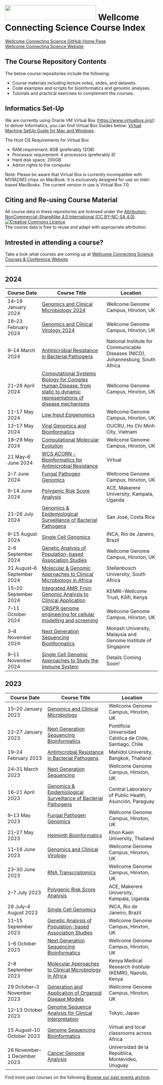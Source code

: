 # <img src="https://coursesandconferences.wellcomeconnectingscience.org/wp-content/themes/wcc_courses_and_conferences/dist/assets/svg/logo.svg" width="300" height="50"> Wellcome Connecting Science Course Index  

[Wellcome Connecting Science GitHub Home Page](https://github.com/WCSCourses) <br /> 
[Wellcome Connecting Science Website](https://coursesandconferences.wellcomeconnectingscience.org/)

## The Course Repository Contents

The below course repositories include the following:
- Course materials including lecture notes, slides, and datasets.
- Code examples and scripts for bioinformatics and genomic analyses.
- Tutorials and practical exercises to complement the courses. 

## Informatics Set-Up
We are currently using Oracle VM Virtual Box (https://www.virtualbox.org/) to deliver Informatics, you can find Virtual Box Guides below:
[Virtual Machine SetUp Guide for Mac and Windows](https://github.com/WCSCourses/index/blob/main/VM%20Guide.pdf). <br />

The Host OS Requirements for Virtual Box <br />
- RAM requirement: 8GB (preferably 12GB) <br />
- Processor requirement: 4 processors (preferably 8) <br />
- Hard disk space: 200GB <br />
- Admin rights to the computer <br />

Note: Please be aware that Virtual Box is currently incompatible with M1/M2/M3 chips on MacBook.
It is exclusively designed for use on Intel-based MacBooks. The current version in use is Virtual Box 7.0.

## Citing and Re-using Course Material

All course data in these repositories are licensed under the <a rel="license" href="https://creativecommons.org/licenses/by-nc-sa/4.0/">Attribution-NonCommercial-ShareAlike 4.0 International (CC BY-NC-SA 4.0)</a>. <a rel="license" href="http://creativecommons.org/licenses/by/4.0/"><img alt="Creative Commons Licence" style="border-width:0" src="https://i.creativecommons.org/l/by-nc-sa/4.0/88x31.png" /></a><br /> 
The course data is free to reuse and adapt with appropriate attribution.

## Intrested in attending a course?

Take a look what courses are coming up at [Wellcome Connecting Science Courses & Conference Website](https://coursesandconferences.wellcomeconnectingscience.org/our-events/).

---

## 2024

| Course Date            | Course Title                                                                                                                                            | Location                    |
|------------------------|---------------------------------------------------------------------------------------------------------------------------------------------------------|-----------------------------|
| 14–19 January 2024 | [Genomics and Clinical Microbiology 2024](https://github.com/WCSCourses/GCM24)| Wellcome Genome Campus, Hinxton, UK |
| 18–23 February 2024 | [Genomics and Clinical Virology 2024](https://github.com/WCSCourses/GCV24) | Wellcome Genome Campus, Hinxton, UK |
| 9–14 March 2024| [Antimicrobial Resistance in Bacterial Pathogens](https://github.com/WCSCourses/AMR-Africa-24) | National Institute for Communicable Diseases (NICD), Johannesburg, South Africa |
| 21–26 April 2024  | [Computational Systems Biology for Complex Human Disease: from static to dynamic representations of disease mechanisms](https://github.com/WCSCourses/CompSysBio24) | Wellcome Genome Campus, Hinxton, UK |
| 11–17 May 2024 | [Low Input Epigenomics](https://github.com/WCSCourses/Low_Input_2024) | Wellcome Genome Campus, Hinxton, UK |
| 12–17 May 2024 | [Viral Genomics and Bioinformatics](https://github.com/WCSCourses/ViralBioinfAsia2024)   | OUCRU, Ho Chi Minh City, Vietnam |
| 18–29 May 2024 | [Computational Molecular Evolution](https://coursesandconferences.wellcomeconnectingscience.org/event/computational-molecular-evolution-20240518/)   | Wellcome Genome Campus, Hinxton, UK |
| 21 May–6 June 2024 | [WCS ACORN - Bioinformatics for Antimicrobial Resistance](WCSCourses/ACORN-ClinAMR)  | Virtual |
| 2–7 June 2024 | [Fungal Pathogen Genomics](https://github.com/WCSCourses/Fungal2024)  | Wellcome Genome Campus, Hinxton, UK |
| 9–14 June 2024| [Polygenic Risk Score Analysis](https://github.com/WCSCourses/Polygenic_Risk_Scores) | ACE, Makerere University, Kampala, Uganda |
| 21–26 July 2024| [Genomics & Epidemiological Surveillance of Bacterial Pathogens](https://github.com/WCSCourses/GenEpiLAC2024) | San José, Costa Rica |
| 9–15 August 2024| [Single Cell Genomics](https://coursesandconferences.wellcomeconnectingscience.org/event/single-cell-genomics-latin-america-the-caribbean-20240809/) | INCA, Rio de Janeiro, Brazil |
| 2–6 September 2024| [Genetic Analysis of Population-based Association Studies](https://coursesandconferences.wellcomeconnectingscience.org/event/genetic-analysis-of-population-based-association-studies-20240902/) | Wellcome Genome Campus, Hinxton, UK|
| 31 August–6 September 2024| [Molecular & Genomic Approaches to Clinical Microbiology in Africa](https://coursesandconferences.wellcomeconnectingscience.org/event/genetic-analysis-of-population-based-association-studies-20240902/) | Stellenbosch University, South Africa |
| 15–20 September 2024| [Integrated AMR: From Genomic Analysis to Clinical Application](https://coursesandconferences.wellcomeconnectingscience.org/event/integrated-amr-from-genomic-analysis-to-clinical-application-africa-asia-20240915/) | KEMRI-Wellcome Trust, Kilifi, Kenya|
| 7–11 October 2024| [CRISPR genome engineering for cellular modelling and screening](https://coursesandconferences.wellcomeconnectingscience.org/event/crispr-genome-engineering-for-cellular-modelling-and-screening-2024-20241007/) | Wellcome Genome Campus, Hinxton, UK |
| 3–8 November 2024| [Next Generation Sequencing Bioinformatics](https://coursesandconferences.wellcomeconnectingscience.org/event/next-generation-sequencing-bioinformatics-asia-20241103/) | Monash University, Malaysia and Genome Institute of Singapore|
| 9–11 November 2024| [Single Cell Genomic Approaches to Study the Immune System]() | Details Coming Soon!|

## 2023

| Course Date            | Course Title                                                                                                                                            | Location                    |
|------------------------|---------------------------------------------------------------------------------------------------------------------------------------------------------|-----------------------------|
| 15–20 January 2023 | [Genomics and Clinical Microbiology](https://coursesandconferences.wellcomeconnectingscience.org/event/genomics-and-clinical-microbiology-20230115/)  | Wellcome Genome Campus, Hinxton, UK|
| 22–27 January 2023 | [Next Generation Sequencing Bioinformatics](https://github.com/WCSCourses/NGS_Bio_Chile_23) | Pontificia Universidad Católica de Chile, Santiago, Chile |
| 19–24 February 2023| [Antimicrobial Resistance in Bacterial Pathogens](https://github.com/WCSCourses/AMR-Asia-23)  | Mahidol University, Bangkok, Thailand   |
| 24–31 March 2023| [Next Generation Sequencing](https://github.com/WCSCourses/NGS23)   | Wellcome Genome Campus, Hinxton, UK|
| 16–21 April 2023| [Genomics & Epidemiological Surveillance of Bacterial Pathogens](https://github.com/WCSCourses/GenEpiLAC2023) | Central Laboratory of Public Health, Asunción, Paraguay |
| 9–13 May 2023 | [Fungal Pathogen Genomics](https://github.com/WCSCourses/fungal23)  | Wellcome Genome Campus, Hinxton, UK|
| 21–27 May 2023 | [Helminth Bioinformatics](https://github.com/WCSCourses/HelminthBioinformatics_2023) | Khon Kaen University, Thailand |
| 11–16 June 2023  | [Genomics and Clinical Virology](https://github.com/WCSCourses/GCV23) | Wellcome Genome Campus, Hinxton, UK|
| 23–30 June 2023 | [RNA Transcriptomics](https://github.com/WCSCourses/RNATrans_23)   | Wellcome Genome Campus, Hinxton, UK|
| 2–7 July 2023 | [Polygenic Risk Score Analysis](https://github.com/WCSCourses/prs_2023) |ACE, Makerere University, Kampala, Uganda|
| 28 July–4 August 2023 | [Single Cell Genomics](https://github.com/WCSCourses/SingleCell_23)  | INCA, Rio de Janeiro, Brazil |
| 11–15 September 2023 | [Genetic Analysis of Population-based Association Studies](https://github.com/WCSCourses/Association_Studies_2023) | Wellcome Genome Campus, Hinxton, UK |
| 1–6 October 2023| [Next Generation Sequencing Bioinformatics](https://github.com/WCSCourses/NGSBio_Hinx_2023)| Wellcome Genome Campus, Hinxton, UK|
| 2–8 September 2023 | [Molecular Approaches to Clinical Microbiology in Africa](https://github.com/WCSCourses/MolAppAfrica_2023)  | Kenya Medical Research Institute (KEMRI), Nairobi, Kenya |
| 29 October–3 November 2023 | [Generation and Application of Organoid Disease Models](https://github.com/WCSCourses/Organoids23)  | Wellcome Genome Campus, Hinxton, UK|
| 12–13 October 2023 | [Genome Sequence Analysis for Clinical Interpretation](https://github.com/WCSCourses/ClinicalGenomeASIA-HGA23) | Tokyo, Japan |
| 15 August–10 October 2023 | [Genome Sequencing Bioinformatics](https://github.com/WCSCourses/GSBAfrica2023)   | Virtual and local classrooms across Africa |
| 26 November–1 December 2023 | [Cancer Genome Analysis](https://github.com/WCSCourses/Cancer_Genome_Analysis23)  | Universidad de la República, Montevideo, Uruguay |

Find more past courses on the following [Browse our past events archive](https://coursesandconferences.wellcomeconnectingscience.org/our-events/past-events/).

